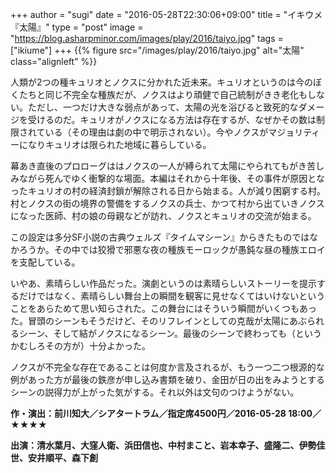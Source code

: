 +++
author = "sugi"
date = "2016-05-28T22:30:06+09:00"
title = "イキウメ『太陽』"
type = "post"
image = "https://blog.asharpminor.com/images/play/2016/taiyo.jpg"
tags = ["ikiume"]
+++
{{% figure src="/images/play/2016/taiyo.jpg" alt="太陽" class="alignleft" %}}

人類が2つの種キュリオとノクスに分かれた近未来。キュリオというのは今のぼくたちと同じ不完全な種族だが、ノクスはより頑健で自己統制がきき老化もしない。ただし、一つだけ大きな弱点があって、太陽の光を浴びると致死的なダメージを受けるのだ。キュリオがノクスになる方法は存在するが、なぜかその数は制限されている（その理由は劇の中で明示されない）。今やノクスがマジョリティーになりキュリオは限られた地域に暮らしている。

幕あき直後のプロローグははノクスの一人が縛られて太陽にやられてもがき苦しみながら死んでゆく衝撃的な場面。本編はそれから十年後、その事件が原因となったキュリオの村の経済封鎖が解除される日から始まる。人が減り困窮する村。村とノクスの街の境界の警備をするノクスの兵士、かつて村から出ていきノクスになった医師、村の娘の母親などが訪れ、ノクスとキュリオの交流が始まる。

この設定は多分SF小説の古典ウェルズ『タイムマシーン』からきたものではなかろうか。その中では狡猾で邪悪な夜の種族モーロックが愚鈍な昼の種族エロイを支配している。

いやあ、素晴らしい作品だった。演劇というのは素晴らしいストーリーを提示するだけではなく、素晴らしい舞台上の瞬間を観客に見せなくてはいけないということをあらためて思い知らされた。この舞台にはそういう瞬間がいくつもあった。冒頭のシーンもそうだけど、そのリフレインとしての克哉が太陽にあぶられるシーン、そして結がノクスになるシーン。最後のシーンで終わっても（というかむしろその方が）十分よかった。

ノクスが不完全な存在であることは何度か言及されるが、もう一つ二つ根源的な例があった方が最後の鉄彦が申し込み書類を破り、金田が日の出をみようとするシーンの説得力が上がった気がする。それ以外は文句のつけようがない。

**作・演出：前川知大／シアタートラム／指定席4500円／2016-05-28 18:00／★★★★**

**出演：清水葉月、大窪人衛、浜田信也、中村まこと、岩本幸子、盛隆二、伊勢佳世、安井順平、森下創**

